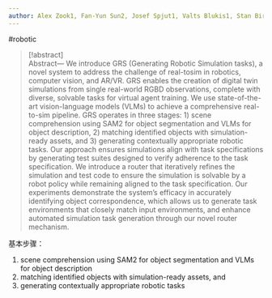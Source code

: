 ```yaml
---
author: Alex Zook1, Fan-Yun Sun2, Josef Spjut1, Valts Blukis1, Stan Birchfield1, Jonathan Tremblay1
---
```


#robotic

>[!abstract]  
>Abstract— We introduce GRS (Generating Robotic Simulation tasks), a novel system to address the challenge of real-tosim in robotics, computer vision, and AR/VR. GRS enables the creation of digital twin simulations from single real-world RGBD observations, complete with diverse, solvable tasks for virtual agent training. We use state-of-the-art vision-language models (VLMs) to achieve a comprehensive real-to-sim pipeline. GRS operates in three stages: 1) scene comprehension using SAM2 for object segmentation and VLMs for object description, 2) matching identified objects with simulation-ready assets, and 3) generating contextually appropriate robotic tasks. Our approach ensures simulations align with task specifications by generating test suites designed to verify adherence to the task specification. We introduce a router that iteratively refines the simulation and test code to ensure the simulation is solvable by a robot policy while remaining aligned to the task specification. Our experiments demonstrate the system’s efficacy in accurately identifying object correspondence, which allows us to generate task environments that closely match input environments, and enhance automated simulation task generation through our novel router mechanism.

基本步骤：

1. scene comprehension using SAM2 for object segmentation and VLMs for object description
2. matching identified objects with simulation-ready assets, and
3. generating contextually appropriate robotic tasks
